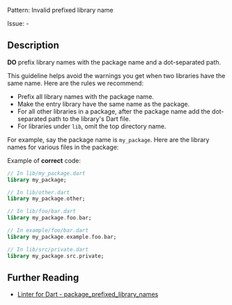Pattern: Invalid prefixed library name

Issue: -

## Description

**DO** prefix library names with the package name and a dot-separated path.

This guideline helps avoid the warnings you get when two libraries have the same
name. Here are the rules we recommend:

* Prefix all library names with the package name.
* Make the entry library have the same name as the package.
* For all other libraries in a package, after the package name add the dot-separated path to the library's Dart file.
* For libraries under `lib`, omit the top directory name.

For example, say the package name is `my_package`. Here are the library names for various files in the package:

Example of **correct** code:
```dart
// In lib/my_package.dart
library my_package;

// In lib/other.dart
library my_package.other;

// In lib/foo/bar.dart
library my_package.foo.bar;

// In example/foo/bar.dart
library my_package.example.foo.bar;

// In lib/src/private.dart
library my_package.src.private;
```

## Further Reading

* [Linter for Dart - package_prefixed_library_names](https://dart.dev/tools/linter-rules/package_prefixed_library_names)
